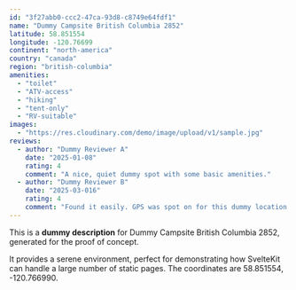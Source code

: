 ```yaml
---
id: "3f27abb0-ccc2-47ca-93d8-c8749e64fdf1"
name: "Dummy Campsite British Columbia 2852"
latitude: 58.851554
longitude: -120.76699
continent: "north-america"
country: "canada"
region: "british-columbia"
amenities:
  - "toilet"
  - "ATV-access"
  - "hiking"
  - "tent-only"
  - "RV-suitable"
images:
  - "https://res.cloudinary.com/demo/image/upload/v1/sample.jpg"
reviews:
  - author: "Dummy Reviewer A"
    date: "2025-01-08"
    rating: 4
    comment: "A nice, quiet dummy spot with some basic amenities."
  - author: "Dummy Reviewer B"
    date: "2025-03-016"
    rating: 4
    comment: "Found it easily. GPS was spot on for this dummy location."
---
```


This is a **dummy description** for Dummy Campsite British Columbia 2852, generated for the proof of concept.

It provides a serene environment, perfect for demonstrating how SvelteKit can handle a large number of static pages. The coordinates are 58.851554, -120.766990.
